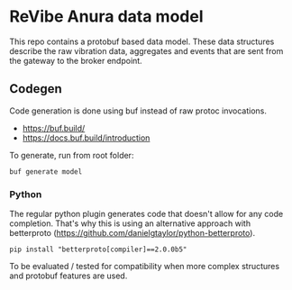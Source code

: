 # ReVibe Anura data model

This repo contains a protobuf based data model.
These data structures describe the raw vibration data, aggregates and events that are sent from the gateway to the broker endpoint.

## Codegen

Code generation is done using buf instead of raw protoc invocations.

- https://buf.build/
- https://docs.buf.build/introduction

To generate, run from root folder:

```shell
buf generate model
```

### Python

The regular python plugin generates code that doesn't allow for any code completion.
That's why this is using an alternative approach with betterproto (https://github.com/danielgtaylor/python-betterproto).

```shell
pip install "betterproto[compiler]==2.0.0b5"
```

To be evaluated / tested for compatibility when more complex structures and protobuf features are used.
